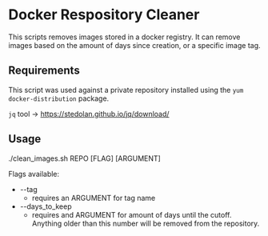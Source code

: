 # Docker Respository Cleaner

This scripts removes images stored in a docker registry. It can remove images based on the amount of days since creation, or a specific image tag.

## Requirements

This script was used against a private repository installed using the `yum docker-distribution` package.

`jq` tool -> https://stedolan.github.io/jq/download/

## Usage

./clean_images.sh REPO [FLAG] [ARGUMENT]

Flags available:

* --tag
  * requires an ARGUMENT for tag name
* --days_to_keep
  * requires and ARGUMENT for amount of days until the cutoff. Anything older than this number will be removed from the repository.
  
  
